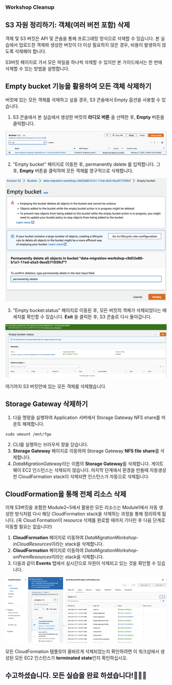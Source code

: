 


### Workshop Cleanup

## S3 자원 정리하기: 객체(여러 버전 포함) 삭제
객체 및 S3 버킷은 API 및 콘솔을 통해 프로그래밍 방식으로 삭제할 수 있습니다. 본 실습에서 업로드한 객체와 생성한 버킷이 더 이상 필요하지 않은 경우, 비용이 발생하지 않도록 삭제해야 합니다.

S3버킷 페이지로 가서 모든 파일을 하나씩 삭제할 수 있지만 본 가이드에서는 한 번에 삭제할 수 있는 방법을 설명합니다.

## Empty bucket 기능을 활용하여 모든 객체 삭제하기
버킷에 있는 모든 객체를 삭제하고 싶을 경우, S3 콘솔에서 Empty 옵션을 사용할 수 있습니다.

1. S3 콘솔에서 본 실습에서 생성한 버킷의 **라디오 버튼** 을 선택한 후, **Empty** 버튼을 클릭합니다.

![7-1](/images/7-1.png)

2. "Empty bucket" 페이지로 이동한 후, permanently delete 를 입력합니다. 그 후, **Empty** 버튼을 클릭하여 모든 객체를 영구적으로 삭제합니다.

![7-2](/images/7-2.png)

3. "Empty bucket:status" 페이지로 이동된 후, 모든 버킷의 객체가 삭제되었다는 메세지를 확인할 수 있습니다. **Exit** 을 클릭한 후, S3 콘솔로 다시 돌아갑니다.

![7-4](/images/7-4.png)

여기까지 S3 버킷안에 있는 모든 객체를 삭제했습니다.

## Storage Gateway 삭제하기
   1. 다음 명령을 실행하여 Application 서버에서 Storage Gateway NFS share를 마운트 해제합니다.
   
    
    sudo umount /mnt/fgw
    

   2. CLI를 실행하는 브라우저 창을 닫습니다.
   3. **Storage Gateway** 페이지로 이동하여 Storage Gateway **NFS file share**를 삭제합니다.
   4. *DataMigrationGateway*라는 이름의 **Storage Gateway**를 삭제합니다. 게이트웨이 EC2 인스턴스는 삭제되지 않습니다. 마지막 단계에서 환경을 만들때 자동생성한 CloudFormation stack이 삭제되면 인스턴스가 자동으로 삭제됩니다.

## CloudFormation을 통해 전체 리소스 삭제
이제 S3버킷을 포함한 Module2~5에서 활용한 모든 리소스는 Module1에서 자동 생성한 방식처럼 다시 해당 CloudFormation stack을 삭제하는 과정을 통해 정리하게 됩니다.
(꼭 Cloud Formation이 resource 삭제를 완료할 때까지 기다린 후 다음 단계로 이동할 필요는 없습니다!)

   1. **CloudFormation** 페이지로 이동하여 *DataMigrationWorkshop-inCloudResources*이라는 stack을 삭제합니다.
   2. **CloudFormation** 페이지로 이동하여 *DataMigrationWorkshop-onPremResources*이라는 stack을 삭제합니다.
   3. 다음과 같이 **Events** 탭에서 실시간으로 자원이 삭제되고 있는 것을 확인할 수 있습니다.
   
![7-5](/images/7-5.png)
   
모든 CloudFormation 템플릿이 올바르게 삭제되었는지 확인하려면 이 워크샵에서 생성된 모든 EC2 인스턴스가 **terminated state**인지 확인하십시오.

## 수고하셨습니다. 모든 실습을 완료 하셨습니다!👏👏👏
